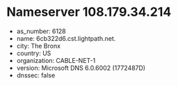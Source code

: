 # Nameserver 108.179.34.214

* as_number: 6128
* name: 6cb322d6.cst.lightpath.net.
* city: The Bronx
* country: US
* organization: CABLE-NET-1
* version: Microsoft DNS 6.0.6002 (1772487D)
* dnssec: false
